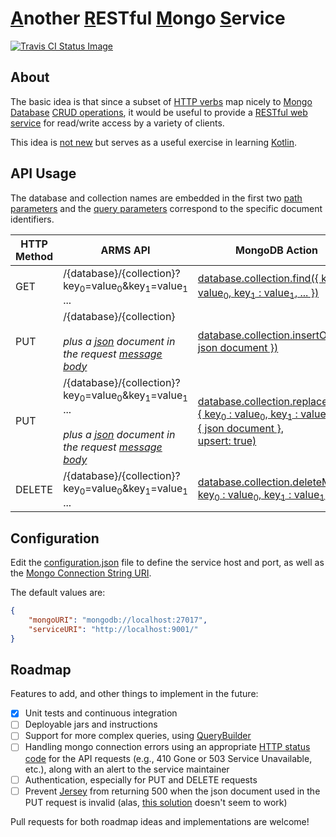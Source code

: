 # <u>A</u>nother <u>R</u>ESTful <u>M</u>ongo <u>S</u>ervice

[![Travis CI Status Image](https://travis-ci.org/dpapathanasiou/ARMS.svg?branch=master)](https://travis-ci.org/dpapathanasiou/ARMS)

## About

The basic idea is that since a subset of [HTTP verbs](https://www.w3.org/Protocols/rfc2616/rfc2616-sec9.html) map nicely to [Mongo Database](https://en.wikipedia.org/wiki/MongoDB) [CRUD operations](https://docs.mongodb.com/manual/crud/), it would be useful to provide a [RESTful web service](https://www.ibm.com/developerworks/library/ws-restful/index.html) for read/write access by a variety of clients.

This idea is [not new](https://github.com/search?utf8=%E2%9C%93&q=mongo+restful) but serves as a useful exercise in learning [Kotlin](http://kotlinlang.org/).

## API Usage

The database and collection names are embedded in the first two [path parameters](https://tools.ietf.org/html/rfc3986#section-3.3) and the [query parameters](https://tools.ietf.org/html/rfc3986#section-3.4) correspond to the specific document identifiers.

| HTTP Method | ARMS API  |  MongoDB Action |
| ------------- | ------------- | ------------- |
| GET  | /{database}/{collection}?key<sub>0</sub>=value<sub>0</sub>&key<sub>1</sub>=value<sub>1</sub> ... | [database.collection.find({ key<sub>0</sub> : value<sub>0</sub>, key<sub>1</sub> : value<sub>1</sub>, ... })](https://docs.mongodb.com/manual/reference/method/db.collection.find/) |
| PUT  | /{database}/{collection}<br /><br /><i>plus a [json](http://json.org/) document in the request [message body](https://www.w3.org/Protocols/rfc2616/rfc2616-sec4.html#sec4.3)</i>  | [database.collection.insertOne({ json document })](https://docs.mongodb.com/manual/reference/method/db.collection.insertOne/) |
| PUT  | /{database}/{collection}?key<sub>0</sub>=value<sub>0</sub>&key<sub>1</sub>=value<sub>1</sub> ... <br /><br /><i>plus a [json](http://json.org/) document in the request [message body](https://www.w3.org/Protocols/rfc2616/rfc2616-sec4.html#sec4.3)</i>  | [database.collection.replaceOne(<br />{ key<sub>0</sub> : value<sub>0</sub>, key<sub>1</sub> : value<sub>1</sub>, ... },<br />{ json document },<br />upsert: true)](https://docs.mongodb.com/manual/reference/method/db.collection.replaceOne/) |
| DELETE  | /{database}/{collection}?key<sub>0</sub>=value<sub>0</sub>&key<sub>1</sub>=value<sub>1</sub> ...  | [database.collection.deleteMany({ key<sub>0</sub> : value<sub>0</sub>, key<sub>1</sub> : value<sub>1</sub>, ... })](https://docs.mongodb.com/manual/reference/method/db.collection.deleteMany/) |

## Configuration

Edit the [configuration.json](src/main/resources/configuration.json) file to define the service host and port, as well as the [Mongo Connection String URI](https://docs.mongodb.com/manual/reference/connection-string/).

The default values are:

```json
{
    "mongoURI": "mongodb://localhost:27017",
    "serviceURI": "http://localhost:9001/"
}
```

## Roadmap

Features to add, and other things to implement in the future:

- [X] Unit tests and continuous integration
- [ ] Deployable jars and instructions
- [ ] Support for more complex queries, using [QueryBuilder](http://api.mongodb.com/java/current/com/mongodb/QueryBuilder.html)
- [ ] Handling mongo connection errors using an appropriate [HTTP status code](https://www.w3.org/Protocols/rfc2616/rfc2616-sec10.html) for the API requests (e.g., 410 Gone or 503 Service Unavailable, etc.), along with an alert to the service maintainer
- [ ] Authentication, especially for PUT and DELETE requests
- [ ] Prevent [Jersey](https://jersey.github.io/) from returning 500 when the json document used in the PUT request is invalid (alas, [this solution](https://stackoverflow.com/a/10738086) doesn't seem to work)

Pull requests for both roadmap ideas and implementations are welcome!
